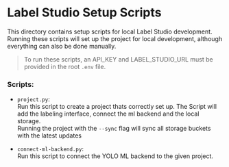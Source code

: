 # Label Studio Setup Scripts

This directory contains setup scripts for local Label Studio development.  
Running these scripts will set up the project for local development, although everything can also be done manually.

> To run these scripts, an API_KEY and LABEL_STUDIO_URL must be provided in the root `.env` file.

### Scripts:

- `project.py`:  
  Run this script to create a project thats correctly set up.
  The Script will add the labeling interface, connect the ml backend and the local storage.  
  Running the project with the `--sync` flag will sync all storage buckets with the latest updates

- `connect-ml-backend.py`:  
  Run this script to connect the YOLO ML backend to the given project.